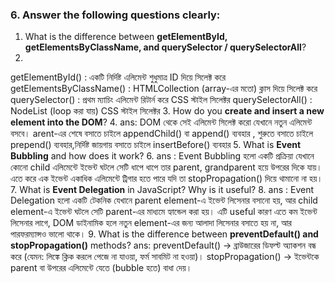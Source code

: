### 6. Answer the following questions clearly:

1. What is the difference between **getElementById, getElementsByClassName, and querySelector / querySelectorAll**?
2. 
getElementById() :	একটি নির্দিষ্ট এলিমেন্ট	শুধুমাত্র ID দিয়ে সিলেক্ট করে	
getElementsByClassName() :	HTMLCollection (array-এর মতো)	ক্লাস দিয়ে সিলেক্ট করে	
querySelector() :	প্রথম ম্যাচিং এলিমেন্ট রিটার্ন করে	CSS স্টাইল সিলেক্টর	
querySelectorAll() :	NodeList (loop করা যায়)	CSS স্টাইল সিলেক্টর
3. How do you **create and insert a new element into the DOM**?
4. ans: DOM থেকে সেই এলিমেন্ট সিলেক্ট করো যেখানে নতুন এলিমেন্ট বসবে। arent-এর শেষে বসাতে চাইলে appendChild() বা append() ব্যবহার , শুরুতে বসাতে চাইলে prepend() ব্যবহার,নির্দিষ্ট জায়গায় বসাতে চাইলে insertBefore() ব্যবহার
5. What is **Event Bubbling** and how does it work?
6. ans : Event Bubbling হলো একটি প্রক্রিয়া যেখানে কোনো child এলিমেন্টে ইভেন্ট ঘটলে সেটি ধাপে ধাপে তার parent, grandparent হয়ে উপরের দিকে যায়। এতে করে এক ইভেন্ট একাধিক এলিমেন্টে ট্রিগার হতে পারে যদি তা stopPropagation() দিয়ে থামানো না হয়।
7. What is **Event Delegation** in JavaScript? Why is it useful?
8. ans : Event Delegation হলো একটি টেকনিক যেখানে parent element-এ ইভেন্ট লিসেনার বসানো হয়, আর child element-এ ইভেন্ট ঘটলে সেটি parent-এর মাধ্যমে হ্যান্ডেল করা হয়। এটি useful কারণ এতে কম ইভেন্ট লিসেনার লাগে, DOM ডাইনামিক হলে নতুন element-এর জন্য আলাদা লিসেনার বসাতে হয় না, আর পারফরম্যান্সও ভালো থাকে।
9. What is the difference between **preventDefault() and stopPropagation()** methods?
ans: preventDefault() → ব্রাউজারের ডিফল্ট অ্যাকশন বন্ধ করে (যেমন: লিঙ্কে ক্লিক করলে পেজে না যাওয়া, ফর্ম সাবমিট না হওয়া)। stopPropagation() → ইভেন্টকে parent বা উপরের এলিমেন্টে যেতে (bubble হতে) বাধা দেয়।
